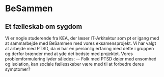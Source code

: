 # BeSammen
## Et fælleskab om sygdom

Vi er nogle studerende fra KEA, der læser IT-Arkitektur som pt er igang med at sammarbejde med BeSammen med vores eksamensprojekt. Vi har valgt at arbejde med PTSD, da vi har en personlig erfaring med dette i gruppen og derfor brænder med at yde det bedste med projektet. Vores problemformulering lyder således: 
-- Folk med PTSD døjer med ensomhed og isolation, kan sociale fællesskaber være med til at forbedre deres symptomer? 



